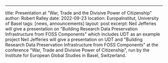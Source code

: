 ---
title: Presentation at "War, Trade and the Divisive Power of Citizenship"
author: Robert Ralley
date: 2022-09-23
location: EuropaInstitut, University of Basel
tags: [news, announcements]
layout: post
excerpt: Neil Jefferies will give a presentation on "Building Research Data Preservation Infrastructure from FOSS Components" which includes UDT as an example project
Neil Jefferies will give a presentation on UDT and "Building Research Data Preservation Infrastructure from FOSS Components" at the conference "War, Trade and Divisive Power of Citizenship", run by the Institute for European Global Studies in Basel, Switzerland.
